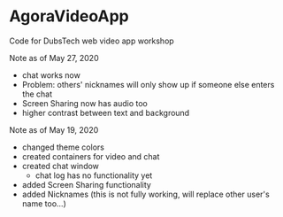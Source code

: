 # AgoraVideoApp
Code for DubsTech web video app workshop

Note as of May 27, 2020
- chat works now
- Problem: others' nicknames will only show up if someone else enters the chat
- Screen Sharing now has audio too
- higher contrast between text and background

Note as of May 19, 2020
- changed theme colors
- created containers for video and chat
- created chat window
  - chat log has no functionality yet
- added Screen Sharing functionality
- added Nicknames (this is not fully working, will replace other user's name too...)

